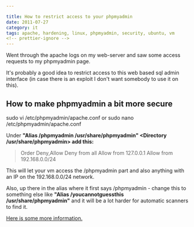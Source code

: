 ```yaml
---

title: How to restrict access to your phpmyadmin
date: 2011-07-27
category: it
tags: apache, hardening, linux, phpmyadmin, security, ubuntu, vm
<!-- prettier-ignore -->
---
```


Went through the apache logs on my web-server and saw some access requests to my phpmyadmin page.

It's probably a good idea to restrict access to this web based sql admin
interface (in case there is an exploit I don't want somebody to use it on this).

## How to make phpmyadmin a bit more secure

sudo vi /etc/phpmyadmin/apache.conf or sudo nano /etc/phpmyadmin/apache.conf

Under **"Alias /phpmyadmin /usr/share/phpmyadmin" <Directory
/usr/share/phpmyadmin> add this:**

> Order Deny,Allow Deny from all Allow from 127.0.0.1 Allow from 192.168.0.0/24

This will let your vm access the /phpmyadmin part and also anything with an IP
on the 192.168.0.0/24 network.

Also, up there in the alias where it first says /phpmyadmin - change this to
something else like **"Alias /youcannotguessthis /usr/share/phpmyadmin"** and it
will be a lot harder for automatic scanners to find it.

[Here is some more information.](http://httpd.apache.org/docs/2.2/howto/access.html "on apache.org")
